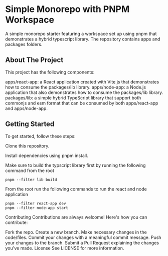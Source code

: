 # Simple Monorepo with PNPM Workspace
A simple monorepo starter featuring a workspace set up using pnpm that demonstrates a hybrid typescript library. The repository contains apps and packages folders.

## About The Project
This project has the following components:

apps/react-app: a React application created with Vite.js that demonstrates how to consume the packages/lib library.
apps/node-app: a Node.js application that also demonstrates how to consume the packages/lib library.
packages/lib: a simple hybrid TypeScript library that support both commonjs and esm format that can be consumed by both apps/react-app and apps/node-app.

## Getting Started
To get started, follow these steps:

Clone this repository.

Install dependencies using pnpm install.

Make sure to build the typscript library first by running the following command from the root
```
pnpm --filter lib build

```

From the root run the following commands to run the react and node application 
```
pnpm --filter react-app dev
pnpm --filter node-app start

```


Contributing
Contributions are always welcome! Here's how you can contribute:

Fork the repo.
Create a new branch.
Make necessary changes in the code/files.
Commit your changes with a meaningful commit message.
Push your changes to the branch.
Submit a Pull Request explaining the changes you've made.
License
See LICENSE for more information.
